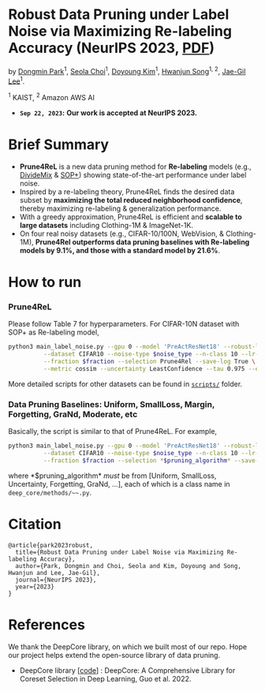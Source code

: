 # Robust Data Pruning under Label Noise via Maximizing Re-labeling Accuracy (NeurIPS 2023, [PDF](https://arxiv.org/pdf/2311.01002.pdf))

by [Dongmin Park](https://scholar.google.com/citations?user=4xXYQl0AAAAJ&hl=ko)<sup>1</sup>, [Seola Choi](https://scholar.google.com/citations?hl=ko&user=U6P2mAgAAAAJ)<sup>1</sup>, [Doyoung Kim](https://scholar.google.com/citations?user=vEAbNDYAAAAJ&hl=en)<sup>1</sup>, [Hwanjun Song](https://scholar.google.com/citations?user=Ijzuc-8AAAAJ&hl=en)<sup>1, 2</sup>, [Jae-Gil Lee](https://scholar.google.com/citations?user=h9mbv9MAAAAJ&hl=en)<sup>1</sup>.

<sup>1</sup> KAIST, <sup>2</sup> Amazon AWS AI

* **`Sep 22, 2023`:** **Our work is accepted at NeurIPS 2023.**

# Brief Summary
- **Prune4ReL** is a new data pruning method for **Re-labeling** models (e.g., [DivideMix](https://github.com/LiJunnan1992/DivideMix) & [SOP+](https://github.com/shengliu66/SOP)) showing state-of-the-art performance under label noise.
- Inspired by a re-labeling theory, Prune4ReL finds the desired data subset by **maximizing the total reduced neighborhood confidence**, thereby maximizing re-labeling & generalization performance.
- With a greedy approximation, Prune4ReL is efficient and **scalable to large datasets** including Clothing-1M & ImageNet-1K.
- On four real noisy datasets (e.g., CIFAR-10/100N, WebVision, & Clothing-1M), **Prune4Rel outperforms data pruning baselines with Re-labeling models by 9.1%, and those with a standard model by 21.6%**.

# How to run

### Prune4ReL

Please follow Table 7 for hyperparameters. For CIFAR-10N dataset with SOP+ as Re-labeling model,

```bash
python3 main_label_noise.py --gpu 0 --model 'PreActResNet18' --robust-learner 'SOP' -rc 0.9 -rb 0.1 \
          --dataset CIFAR10 --noise-type $noise_type --n-class 10 --lr-u 10 -se 10 --epochs 300 \
          --fraction $fraction --selection Prune4Rel --save-log True \
          --metric cossim --uncertainty LeastConfidence --tau 0.975 --eta 1 --balance True
```

More detailed scripts for other datasets can be found in [`scripts/`](https://github.com/kaist-dmlab/Prune4Rel/tree/main/scripts) folder.



### Data Pruning Baselines: Uniform, SmallLoss, Margin, Forgetting, GraNd, Moderate, etc

Basically, the script is similar to that of Prune4ReL. For example, 

```bash
python3 main_label_noise.py --gpu 0 --model 'PreActResNet18' --robust-learner 'SOP' -rc 0.9 -rb 0.1 \
          --dataset CIFAR10 --noise-type $noise_type --n-class 10 --lr-u 10 -se 10 --epochs 300 \
          --fraction $fraction --selection *$pruning_algorithm* --save-log True \
```
where \*$pruning_algorithm\* *must* be from [Uniform, SmallLoss, Uncertainty, Forgetting, GraNd, ...], each of which is a class name in `deep_core/methods/~~.py`.


# Citation

```
@article{park2023robust,
  title={Robust Data Pruning under Label Noise via Maximizing Re-labeling Accuracy},
  author={Park, Dongmin and Choi, Seola and Kim, Doyoung and Song, Hwanjun and Lee, Jae-Gil},
  journal={NeurIPS 2023},
  year={2023}
}
```

# References

We thank the DeepCore library, on which we built most of our repo. Hope our project helps extend the open-source library of data pruning.
* DeepCore library \[[code](https://github.com/PatrickZH/DeepCore)\] : DeepCore: A Comprehensive Library for Coreset Selection in Deep Learning, Guo et al. 2022.
 
 
 
 
 
 
 
 
 
 
 
 
 
 
 
 
 
 
 
 
 
 
 
 
 
 
 
 
 
 
 
 
 
 
 
 
 
 
 
 
 
 
 
 
 
 
 
 
 
 
 
 
 
 
 
 
 
 
 
 
 
 
 
 
 
 
 
 
 
 
 
 
 
 
 
 
 
 
 
 
 
 
 
 
 
 
 
 
 
